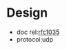 # Design

* doc rel:[rfc1035](https://www.rfc-editor.org/rfc/inline-errata/rfc1035.html)
* protocol:udp
